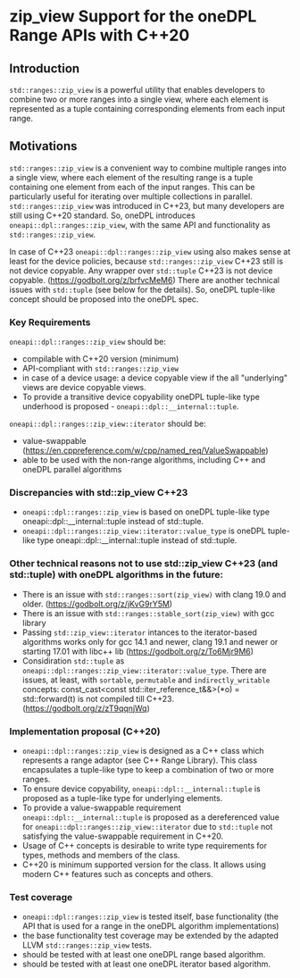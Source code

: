 # zip_view Support for the oneDPL Range APIs with C++20

## Introduction
`std::ranges::zip_view` is a powerful utility that enables developers to combine two or more ranges into a single view,
where each element is represented as a tuple containing corresponding elements from each input range.

## Motivations
`std::ranges::zip_view` is a convenient way to combine multiple ranges into a single view, where each element of
the resulting range is a tuple containing one element from each of the input ranges. This can be particularly
useful for iterating over multiple collections in parallel. `std::ranges::zip_view` was introduced in C++23,
but many developers are still using C++20 standard. So, oneDPL introduces `oneapi::dpl::ranges::zip_view`,
with the same API and functionality as `std::ranges::zip_view`.

In case of C++23 `oneapi::dpl::ranges::zip_view` using also makes sense at least for the device policies, because
`std::ranges::zip_view` C++23 still is not device copyable. Any wrapper over `std::tuple` C++23 is not device copyable. (https://godbolt.org/z/brfvcMeM6)
There are another technical issues with `std::tuple` (see below for the details).
So, oneDPL tuple-like concept  should be proposed into the oneDPL spec.

### Key Requirements
`oneapi::dpl::ranges::zip_view` should be:
- compilable with C++20 version (minimum)
- API-compliant with `std::ranges::zip_view`
- in case of a device usage: a device copyable view if the all "underlying" views are device copyable views.
- To provide a transitive device copyability oneDPL tuple-like type underhood is proposed - `oneapi::dpl::__internal::tuple`.
  
`oneapi::dpl::ranges::zip_view::iterator` should be:
- value-swappable (https://en.cppreference.com/w/cpp/named_req/ValueSwappable)
- able to be used with the non-range algorithms, including C++ and oneDPL parallel algorithms

### Discrepancies with std::zip_view C++23
- `oneapi::dpl::ranges::zip_view` is based on oneDPL tuple-like type oneapi::dpl::__internal::tuple instead of std::tuple.
- `oneapi::dpl::ranges::zip_view::iterator::value_type` is oneDPL tuple-like type oneapi::dpl::__internal::tuple instead of std::tuple.

### Other technical reasons not to use std::zip_view C++23 (and std::tuple) with oneDPL algorithms in the future:
- There is an issue with `std::ranges::sort(zip_view)` with clang 19.0 and older. (https://godbolt.org/z/jKvG9rY5M)
- There is an issue with `std::ranges::stable_sort(zip_view)` with gcc library 
- Passing `std::zip_view::iterator` intances to the iterator-based algorithms works only for gcc 14.1 and newer, clang 19.1 and newer or
  starting 17.01 with libc++ lib (https://godbolt.org/z/To6Mjr9M6)
- Considiration `std::tuple` as `oneapi::dpl::ranges::zip_view::iterator::value_type`. There are issues, at least, with `sortable`, `permutable`
  and `indirectly_writable` concepts: const_cast<const std::iter_reference_t<Out>&&>(*o) = std::forward<T>(t) is not compiled till C++23.  (https://godbolt.org/z/zT9qqnjWq)

### Implementation proposal (C++20)
- `oneapi::dpl::ranges::zip_view` is designed as a C++ class which represents a range adaptor (see C++ Range Library).
This class encapsulates a tuple-like type to keep a combination of two or more ranges.
- To ensure device copyability, `oneapi::dpl::__internal::tuple` is proposed as a tuple-like type for underlying elements.
- To provide a value-swappable requirement `oneapi::dpl::__internal::tuple` is proposed as a dereferenced value for
`oneapi::dpl::ranges::zip_view::iterator` due to `std::tuple` not satisfying the value-swappable requirement in C++20.
- Usage of C++ concepts is desirable to write type requirements for types, methods and members of the class.
- C++20 is minimum supported version for the class. It allows using modern C++ features such as concepts and others.

### Test coverage

- `oneapi::dpl::ranges::zip_view` is tested itself, base functionality (the API that is used for a range in the oneDPL algorithm implementations)
- the base functionality test coverage may be extended by the adapted LLVM `std::ranges::zip_view` tests.
- should be tested with at least one oneDPL range based algorithm.
- should be tested with at least one oneDPL iterator based algorithm.
